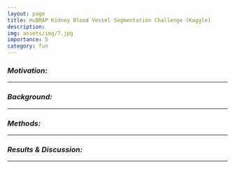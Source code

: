 ```yaml
---
layout: page
title: HuBMAP Kidney Blood Vessel Segmentation Challenge (Kaggle)
description: 
img: assets/img/7.jpg
importance: 5
category: fun
---
```


### ***Motivation:***



---

### ***Background:***


---

### ***Methods:***


---

### ***Results & Discussion:***


---